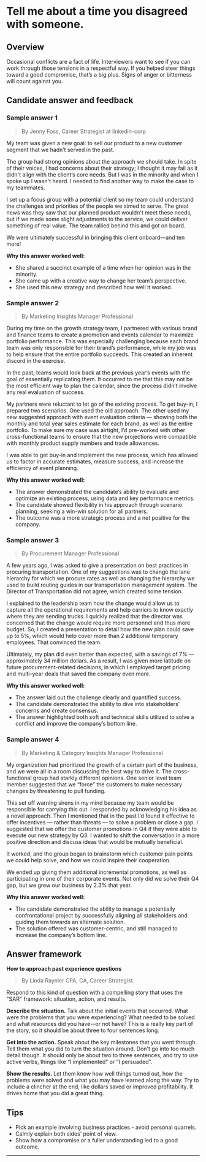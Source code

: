 # Tell me about a time you disagreed with someone.

## Overview
Occasional conflicts are a fact of life. Interviewers want to see if you can work through those tensions in a respectful way. If you helped steer things toward a good compromise, that’s a big plus. Signs of anger or bitterness will count against you.

## Candidate answer and feedback

### Sample answer 1
> By Jenny Foss, Career Strategist at linkedin-corp

My team was given a new goal: to sell our product to a new customer segment that we hadn’t served in the past.

The group had strong opinions about the approach we should take. In spite of their voices, I had concerns about their strategy; I thought it may fail as it didn't align with the client’s core needs. But I was in the minority and when I spoke up I wasn't heard. I needed to find another way to make the case to my teammates.

I set up a focus group with a potential client so my team could understand the challenges and priorities of the people we aimed to serve. The great news was they saw that our planned product wouldn't meet these needs, but if we made some slight adjustments to the service, we could deliver something of real value. The team rallied behind this and got on board.

We were ultimately successful in bringing this client onboard—and ten more!

**Why this answer worked well:**

* She shared a succinct example of a time when her opinion was in the minority.
* She came up with a creative way to change her team’s perspective.
* She used this new strategy and described how well it worked.

### Sample answer 2
> By Marketing Insights Manager Professional

During my time on the growth strategy team, I partnered with various brand and finance teams to create a promotion and events calendar to maximize portfolio performance. This was especially challenging because each brand team was only responsible for their brand’s performance, while my job was to help ensure that the entire portfolio succeeds. This created an inherent discord in the exercise.

In the past, teams would look back at the previous year’s events with the goal of essentially replicating them. It occurred to me that this may not be the most efficient way to plan the calendar, since the process didn’t involve any real evaluation of success.

My partners were reluctant to let go of the existing process. To get buy-in, I prepared two scenarios. One used the old approach. The other used my new suggested approach with event evaluation criteria — showing both the monthly and total year sales estimate for each brand, as well as the entire portfolio. To make sure my case was airtight, I’d pre-worked with other cross-functional teams to ensure that the new projections were compatible with monthly product supply numbers and trade allowances.

I was able to get buy-in and implement the new process, which has allowed us to factor in accurate estimates, measure success, and increase the efficiency of event planning.

**Why this answer worked well:**

* The answer demonstrated the candidate’s ability to evaluate and optimize an existing process, using data and key performance metrics.
* The candidate showed flexibility in his approach through scenario planning, seeking a win-win solution for all partners.
* The outcome was a more strategic process and a net positive for the company.

### Sample answer 3
> By Procurement Manager Professional

A few years ago, I was asked to give a presentation on best practices in procuring transportation. One of my suggestions was to change the lane hierarchy for which we procure rates as well as changing the hierarchy we used to build routing guides in our transportation management system. The Director of Transportation did not agree, which created some tension.

I explained to the leadership team how the change would allow us to capture all the operational requirements and help carriers to know exactly where they are sending trucks. I quickly realized that the director was concerned that the change would require more personnel and thus more budget. So, I created a presentation to detail how the new plan could save up to 5%, which would help cover more than 2 additional temporary employees. That convinced the team.

Ultimately, my plan did even better than expected, with a savings of 7% — approximately 34 million dollars. As a result, I was given more latitude on future procurement-related decisions, in which I employed target pricing and multi-year deals that saved the company even more.

**Why this answer worked well:**

* The answer laid out the challenge clearly and quantified success.
* The candidate demonstrated the ability to dive into stakeholders’ concerns and create consensus.
* The answer highlighted both soft and technical skills utilized to solve a conflict and improve the company’s bottom line.

### Sample answer 4
> By Marketing & Category Insights Manager Professional

My organization had prioritized the growth of a certain part of the business, and we were all in a room discussing the best way to drive it. The cross-functional group had starkly different opinions. One senior level team member suggested that we “force” the customers to make necessary changes by threatening to pull funding.

This set off warning sirens in my mind because my team would be responsible for carrying this out. I responded by acknowledging his idea as a novel approach. Then I mentioned that in the past I’d found it effective to offer incentives — rather than threats — to solve a problem or close a gap. I suggested that we offer the customer promotions in Q4 if they were able to execute our new strategy by Q3. I wanted to shift the conversation in a more positive direction and discuss ideas that would be mutually beneficial.

It worked, and the group began to brainstorm which customer pain points we could help solve, and how we could inspire their cooperation.

We ended up giving them additional incremental promotions, as well as participating in one of their corporate events. Not only did we solve their Q4 gap, but we grew our business by 2.3% that year.

**Why this answer worked well:**

* The candidate demonstrated the ability to manage a potentially confrontational project by successfully aligning all stakeholders and guiding them towards an alternate solution.
* The solution offered was customer-centric, and still managed to increase the company’s bottom line.

## Answer framework

**How to approach past experience questions**

> By Linda Raynier CPA, CA, Career Strategist

Respond to this kind of question with a compelling story that uses the "SAR" framework: situation, action, and results.

**Describe the situation.** Talk about the initial events that occurred. What were the problems that you were experiencing? What needed to be solved and what resources did you have--or not have? This is a really key part of the story, so it should be about three to four sentences long.

**Get into the action.** Speak about the key milestones that you went through. Tell them what you did to turn the situation around. Don't go into too much detail though. It should only be about two to three sentences, and try to use active verbs, things like “I implemented” or “I persuaded”.

**Show the results.** Let them know how well things turned out, how the problems were solved and what you may have learned along the way. Try to include a clincher at the end, like dollars saved or improved profitability. It drives home that you did a great thing.

## Tips

* Pick an example involving business practices - avoid personal quarrels.
* Calmly explain both sides’ point of view.
* Show how a compromise or a fuller understanding led to a good outcome.

---
